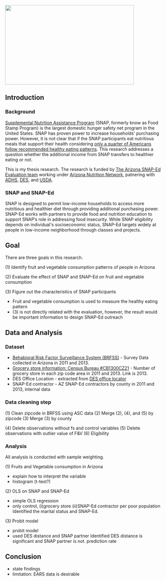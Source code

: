 <img src="https://user-images.githubusercontent.com/29264214/27358784-0815d434-55cd-11e7-8ae9-957437f940dd.png" width="415" height="256" />

Introduction
--------------------

### Background

[Supplemental Nutrition Assistance Program](https://www.fns.usda.gov/snap/supplemental-nutrition-assistance-program-snap) (SNAP, formerly know as Food Stamp Program) is the largest domestic hunger safety net program in the United States. SNAP has proven power to increase households' purchasing power. However, it is not clear that if the SNAP participants eat nutritious meals that support their health considering [only a quarter of Americans follow recommended healthy eating patterns](https://health.gov/dietaryguidelines/2015/guidelines/chapter-2/current-eating-patterns-in-the-united-states/). This research addresses a question whether the additional income from SNAP transfers to healthier eating or not.

This is my thesis research. The research is funded by [The Arizona SNAP-Ed Evaluation team](https://nutritioneval.arizona.edu/) working under [Arizona Nutrition Network](https://www.eatwellbewell.org/), patnering with [ADHS](http://www.azdhs.gov/), [DES](https://des.az.gov/), and [USDA](https://www.usda.gov/).

### SNAP and SNAP-Ed
SNAP is designed to permit low-income households to access more nutritious and healthier diet through providing additional purchasing power. SNAP-Ed works with partners to provide food and nutrition education to support SNAP’s role in addressing food insecurity. While SNAP eligibility depends on individual's socioeconomic status, SNAP-Ed targets widely at people in low-income neighborhood through classes and projects.

Goal
-----------------------
There are three goals in this research.

(1) Identify fruit and vegetable consumption patterns of people in Arizona

(2) Evaluate the effect of SNAP and SNAP-Ed on fruit and vegetable consumption
	
(3) Figure out the characteristics of SNAP participants

* Fruit and vegetable consumption is used to measure the healthy eating pattern
* (3) is not directly related with the evaluation, however, the result would be important information to design SNAP-Ed outreach


Data and Analysis
---------------------

### Dataset
* [Behabioral Risk Factor Surveillance System (BRFSS)](http://azdhs.gov/preparedness/public-health-statistics/behavioral-risk-factor-surveillance/index.php#data-code-book) - Survey Data collected in Arizona in 2011 and 2013. 
* [Grocery store information: Census Bureau #CB1300CZ21](https://factfinder.census.gov/faces/tableservices/jsf/pages/productview.xhtml?pid=BP_2013_00CZ2&prodType=table) - Number of grocery store in each zip code area in 2011 and 2013. Link is 2013.
* DES Office Location - extracted from [DES office locator](https://eol.azdes.gov/)
* SNAP-Ed contractor - AZ SNAP-Ed contractors by county in 2011 and 2013, internal data


### Data cleaning step
(1) Clean zipcode in BRFSS using ASC data
(2) Merge (2), (4), and (5) by zipcode
(3) Merge (3) by county

(4) Delete observations without fs and control variables
(5) Delete observations with outlier value of F&V
(6) Eligibility

### Analysis

All analysis is conducted with sample weighting. 

(1) Fruits and Vegetable consumption in Arizona
- explain how to interpret the variable
- histogram
(t-test?)

(2) OLS on SNAP and SNAP-Ed
- simple OLS regression 
- only control, (i)grocery store (ii)SNAP-Ed contractor per poor population
Identified the marital status and SNAP-Ed.

(3) Probit model
- probit model
- used DES distance and SNAP partner
Identified DES distance is significant and SNAP partner is not.
prediction rate

Conclusion
--------------------
- state findings
- limitation: EARS data is desirable

